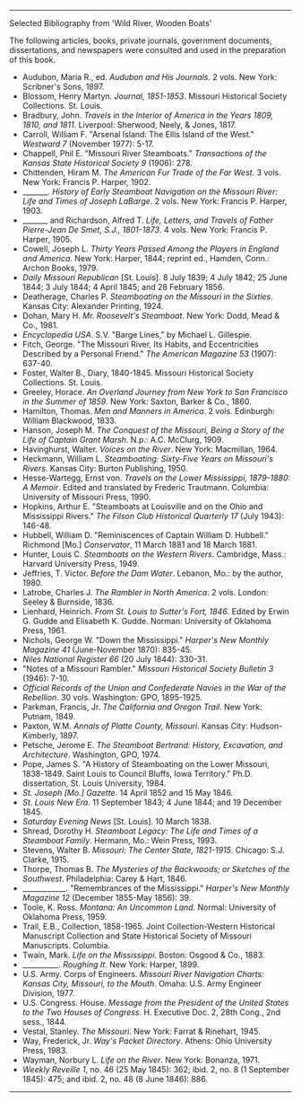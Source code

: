
---

Selected Bibliography from 'Wild River, Wooden Boats'

The following articles, books, private journals, government documents, dissertations, and newspapers were consulted and used in the preparation of this book.

* Audubon, Maria R., ed. *Audubon and His Journals*. 2 vols. New York: Scribner's Sons, 1897.
* Blossom, Henry Martyn. *Journal, 1851-1853*. Missouri Historical Society Collections. St. Louis.
* Bradbury, John. *Travels in the Interior of America in the Years 1809, 1810, and 1811*. Liverpool: Sherwood, Neely, & Jones, 1817.
* Carroll, William F. "Arsenal Island: The Ellis Island of the West." *Westward 7* (November 1977): 5-17.
* Chappell, Phil E. "Missouri River Steamboats." *Transactions of the Kansas State Historical Society 9* (1906): 278.
* Chittenden, Hiram M. *The American Fur Trade of the Far West*. 3 vols. New York: Francis P. Harper, 1902.
* \_\_\_\_\_\_\_. *History of Early Steamboat Navigation on the Missouri River: Life and Times of Joseph LaBarge*. 2 vols. New York: Francis P. Harper, 1903.
* \_\_\_\_\_\_\_ and Richardson, Alfred T. *Life, Letters, and Travels of Father Pierre-Jean De Smet, S.J., 1801-1873*. 4 vols. New York: Francis P. Harper, 1905.
* Cowell, Joseph L. *Thirty Years Passed Among the Players in England and America*. New York: Harper, 1844; reprint ed., Hamden, Conn.: Archon Books, 1979.
* *Daily Missouri Republican* \[St. Louis]. 8 July 1839; 4 July 1842; 25 June 1844; 3 July 1844; 4 April 1845; and 28 February 1856.
* Deatherage, Charles P. *Steamboating on the Missouri in the Sixties*. Kansas City: Alexander Printing, 1924.
* Dohan, Mary H. *Mr. Roosevelt's Steamboat*. New York: Dodd, Mead & Co., 1981.
* *Encyclopedia USA*. S.V. "Barge Lines," by Michael L. Gillespie.
* Fitch, George. "The Missouri River, Its Habits, and Eccentricities Described by a Personal Friend." *The American Magazine 53* (1907): 637-40.
* Foster, Walter B., Diary, 1840-1845. Missouri Historical Society Collections. St. Louis.
* Greeley, Horace. *An Overland Journey from New York to San Francisco in the Summer of 1859*. New York: Saxton, Barker & Co., 1860.
* Hamilton, Thomas. *Men and Manners in America*. 2 vols. Edinburgh: William Blackwood, 1833.
* Hanson, Joseph M. *The Conquest of the Missouri, Being a Story of the Life of Captain Grant Marsh*. N.p.: A.C. McClurg, 1909.
* Havinghurst, Walter. *Voices on the River*. New York: Macmillan, 1964.
* Heckmann, William L. *Steamboating: Sixty-Five Years on Missouri's Rivers*. Kansas City: Burton Publishing, 1950.
* Hesse-Wartegg, Ernst von. *Travels on the Lower Mississippi, 1879-1880: A Memoir*. Edited and translated by Frederic Trautmann. Columbia: University of Missouri Press, 1990.
* Hopkins, Arthur E. "Steamboats at Louisville and on the Ohio and Mississippi Rivers." *The Filson Club Historical Quarterly 17* (July 1943): 146-48.
* Hubbell, William D. "Reminiscences of Captain William D. Hubbell." Richmond \[Mo.] *Conservator*, 11 March 1881 and 18 March 1881.
* Hunter, Louis C. *Steamboats on the Western Rivers*. Cambridge, Mass.: Harvard University Press, 1949.
* Jeffries, T. Victor. *Before the Dam Water*. Lebanon, Mo.: by the author, 1980.
* Latrobe, Charles J. *The Rambler in North America*. 2 vols. London: Seeley & Burnside, 1836.
* Lienhard, Heinrich. *From St. Louis to Sutter's Fort, 1846*. Edited by Erwin G. Gudde and Elisabeth K. Gudde. Norman: University of Oklahoma Press, 1961.
* Nichols, George W. "Down the Mississippi." *Harper's New Monthly Magazine 41* (June-November 1870): 835-45.
* *Niles National Register 66* (20 July 1844): 330-31.
* "Notes of a Missouri Rambler." *Missouri Historical Society Bulletin 3* (1946): 7-10.
* *Official Records of the Union and Confederate Navies in the War of the Rebellion*. 30 vols. Washington: GPO, 1895-1925.
* Parkman, Francis, Jr. *The California and Oregon Trail*. New York: Putnam, 1849.
* Paxton, W\.M. *Annals of Platte County, Missouri*. Kansas City: Hudson-Kimberly, 1897.
* Petsche, Jerome E. *The Steamboat Bertrand: History, Excavation, and Architecture*. Washington, GPO, 1974.
* Pope, James S. "A History of Steamboating on the Lower Missouri, 1838-1849. Saint Louis to Council Bluffs, Iowa Territory." Ph.D. dissertation, St. Louis University, 1984.
* *St. Joseph \[Mo.] Gazette*. 14 April 1852 and 15 May 1846.
* *St. Louis New Era*. 11 September 1843; 4 June 1844; and 19 December 1845.
* *Saturday Evening News* \[St. Louis]. 10 March 1838.
* Shread, Dorothy H. *Steamboat Legacy: The Life and Times of a Steamboat Family*. Hermann, Mo.: Wein Press, 1993.
* Stevens, Walter B. *Missouri: The Center State, 1821-1915*. Chicago: S.J. Clarke, 1915.
* Thorpe, Thomas B. *The Mysteries of the Backwoods; or Sketches of the Southwest*. Philadelphia: Carey & Hart, 1846.
* \_\_\_\_\_\_\_\_\_\_\_\_. "Remembrances of the Mississippi." *Harper's New Monthly Magazine 12* (December 1855-May 1856): 39.
* Toole, K. Ross. *Montana: An Uncommon Land*. Normal: University of Oklahoma Press, 1959.
* Trail, E.B., Collection, 1858-1965. Joint Collection-Western Historical Manuscript Collection and State Historical Society of Missouri Manuscripts. Columbia.
* Twain, Mark. *Life on the Mississippi*. Boston: Osgood & Co., 1883.
* \_\_\_\_\_\_\_\_\_\_. *Roughing It*. New York: Harper, 1899.
* U.S. Army. Corps of Engineers. *Missouri River Navigation Charts: Kansas City, Missouri, to the Mouth*. Omaha: U.S. Army Engineer Division, 1977.
* U.S. Congress. House. *Message from the President of the United States to the Two Houses of Congress*. H. Executive Doc. 2, 28th Cong., 2nd sess., 1844.
* Vestal, Stanley. *The Missouri*. New York: Farrat & Rinehart, 1945.
* Way, Frederick, Jr. *Way's Packet Directory*. Athens: Ohio University Press, 1983.
* Wayman, Norbury L. *Life on the River*. New York: Bonanza, 1971.
* *Weekly Reveille 1*, no. 46 (25 May 1845): 362; ibid. 2, no. 8 (1 September 1845): 475; and ibid. 2, no. 48 (8 June 1846): 886.

---

